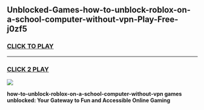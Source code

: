 
## Unblocked-Games-how-to-unblock-roblox-on-a-school-computer-without-vpn-Play-Free-j0zf5
<h3>
<a href="https://premium76.site?title=how-to-unblock-roblox-on-a-school-computer-without-vpn&ref=23A">CLICK TO PLAY</a></h3>
<hr>

<h3>
<a href="https://premium76.site?title=how-to-unblock-roblox-on-a-school-computer-without-vpn&ref=23A">CLICK 2 PLAY</a>
  
</h3>

<a href="https://premium76.site?title=how-to-unblock-roblox-on-a-school-computer-without-vpn&ref=23A"><img src="https://clearcache.store/games.png"></a>


**how-to-unblock-roblox-on-a-school-computer-without-vpn games unblocked: Your Gateway to Fun and Accessible Online Gaming**
